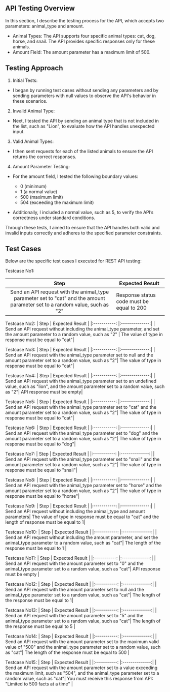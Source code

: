 ## API Testing Overview

In this section, I describe the testing process for the API, which accepts two parameters: animal_type and amount.

  * Animal Types: The API supports four specific animal types: cat, dog, horse, and snail. The API provides specific responses only for these animals.
  * Amount Field: The amount parameter has a maximum limit of 500.


## Testing Approach

1. Initial Tests:

  * I began by running test cases without sending any parameters and by sending parameters with null values to observe the API's behavior in these scenarios.

2. Invalid Animal Type:

  * Next, I tested the API by sending an animal type that is not included in the list, such as "Lion", to evaluate how the API handles unexpected input.

3. Valid Animal Types:

  * I then sent requests for each of the listed animals to ensure the API returns the correct responses.

4. Amount Parameter Testing:

  * For the amount field, I tested the following boundary values:

     * 0 (minimum)
     * 1 (a normal value)
     * 500 (maximum limit)
     * 504 (exceeding the maximum limit)

  * Additionally, I included a normal value, such as 5, to verify the API’s correctness under standard conditions.

Through these tests, I aimed to ensure that the API handles both valid and invalid inputs correctly and adheres to the specified parameter constraints.

## Test Cases

Below are the specific test cases I executed for REST API testing:

Testcase No1:

| Step        | Expected Result |
|:-----------:|-----------------|
| Send an API request with the animal_type parameter set to "cat" and the amount parameter set to a random value, such as "2" | Response status code must be equal to 200 |


Testcase No2:
| Step | Expected Result |
|:-----------: |:--------------:|
| Send an API request without including the animal_type parameter, and set the amount parameter to a random value, such as "2" | The value of type in response must be equal to "cat"|

Testcase No3:
| Step | Expected Result |
|:-----------: |:--------------:|
| Send an API request with the animal_type parameter set to null and the amount parameter set to a random value, such as "2"| The value of type in response must be equal to "cat"|

Testcase No4:
| Step | Expected Result |
|:-----------: |:--------------:|
| Send an API request with the animal_type parameter set to an undefined value, such as "lion", and the amount parameter set to a random value, such as "2"| API response must be empty|

Testcase No5:
| Step | Expected Result |
|:-----------: |:--------------:|
| Send an API request with the animal_type parameter set to "cat" and the amount parameter set to a random value, such as "2"| The value of type in response must be equal to "cat"|

Testcase No6:
| Step | Expected Result |
|:-----------: |:--------------:|
| Send an API request with the animal_type parameter set to "dog" and the amount parameter set to a random value, such as "2"| The value of type in response must be equal to "dog"|

Testcase No7:
| Step | Expected Result |
|:-----------: |:--------------:|
| Send an API request with the animal_type parameter set to "snail" and the amount parameter set to a random value, such as "2"| The value of type in response must be equal to "snail"|

Testcase No8:
| Step | Expected Result |
|:-----------: |:--------------:|
| Send an API request with the animal_type parameter set to "horse" and the amount parameter set to a random value, such as "2"| The value of type in response must be equal to "horse"|

Testcase No9:
| Step | Expected Result |
|:-----------: |:--------------:|
| Send an API request without including the animal_type and amount parameters| The value of type in response must be equal to "cat" and the length of response must be equal to 1|

Testcase No10:
| Step | Expected Result |
|:-----------: |:--------------:|
| Send an API request without including the amount parameter, and set the animal_type parameter to a random value, such as "cat"| The length of the response must be equal to 1 |

Testcase No11:
| Step | Expected Result |
|:-----------: |:--------------:|
| Send an API request with the amount parameter set to "0" and the animal_type parameter set to a random value, such as "cat"| API response must be empty |

Testcase No12:
| Step | Expected Result |
|:-----------: |:--------------:|
| Send an API request with the amount parameter set to null and the animal_type parameter set to a random value, such as "cat"| The length of the response must be equal to 1|

Testcase No13:
| Step | Expected Result |
|:-----------: |:--------------:|
| Send an API request with the amount parameter set to "5" and the animal_type parameter set to a random value, such as "cat"| The length of the response must be equal to 5 |

Testcase No14:
| Step | Expected Result |
|:-----------: |:--------------:|
| Send an API request with the amount parameter set to the maximum valid value of "500" and the animal_type parameter set to a random value, such as "cat"| The length of the response must be equal to 500 |

Testcase No15:
| Step | Expected Result |
|:-----------: |:--------------:|
| Send an API request with the amount parameter set to a value exceeding the maximum limit, such as "504", and the animal_type parameter set to a random value, such as "cat"| You must receive this response from API: "Limited to 500 facts at a time" |




